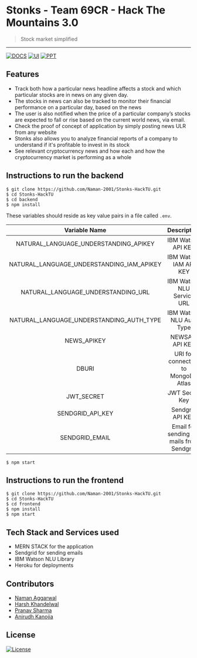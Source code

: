 # Stonks - Team 69CR - Hack The Mountains 3.0

> <Subtitle>
> Stock market simplified

---

[![DOCS](https://img.shields.io/badge/Documentation-see%20docs-green?style=flat-square&logo=postman)](https://documenter.getpostman.com/view/12931122/TVYJ5GY6) [![UI ](https://img.shields.io/badge/User%20Interface-Link%20to%20UI-orange?style=flat-square&logo=react)](https://bandito-stonks-crypto.herokuapp.com/) [![PPT](https://img.shields.io/badge/PPT-Checkout-purple?style=flat-square&logo=powerpoint)](https://drive.google.com/file/d/1X0ubJxyEA9Bl55Y3uixmk_MOE8t1L8ud/view?usp=sharing)

## Features

- Track both how a particular news headline affects a stock and which particular stocks are in news on any given day.
- The stocks in news can also be tracked to monitor their financial performance on a particular day, based on the news
- The user is also notified when the price of a particular company’s stocks are expected to fall or rise based on the current world news, via email.
- Check the proof of concept of application by simply posting news ULR from any website
- Stonks also allows you to analyze financial reports of a company to understand if it's profitable to invest in its stock
- See relevant cryptocurrency news and how each and how the cryptocurrency market is performing as a whole

## Instructions to run the backend

```
$ git clone https://github.com/Naman-2001/Stonks-HackTU.git
$ cd Stonks-HackTU
$ cd backend
$ npm install
```

These variables should reside as key value pairs in a file called `.env`.

|               Variable Name               |                Description                |          Get it from          |
| :---------------------------------------: | :---------------------------------------: | :---------------------------: |
|   NATURAL_LANGUAGE_UNDERSTANDING_APIKEY   |            IBM Watson API KEY             |    https://cloud.ibm.com/     |
| NATURAL_LANGUAGE_UNDERSTANDING_IAM_APIKEY |          IBM Watson IAM API KEY           |    https://cloud.ibm.com/     |
|    NATURAL_LANGUAGE_UNDERSTANDING_URL     |        IBM Watson NLU Service URL         |    https://cloud.ibm.com/     |
| NATURAL_LANGUAGE_UNDERSTANDING_AUTH_TYPE  |         IBM Watson NLU Auth Type          |    https://cloud.ibm.com/     |
|                NEWS_APIKEY                |              NEWSAPI API KEY              |  https://newsapi.org/account  |
|                   DBURI                   |    URI for connecting to MongoDB Atlas    |  https://cloud.mongodb.com/   |
|                JWT_SECRET                 |              JWT Secret Key               | You can generate your own key |
|             SENDGRID_API_KEY              |             Sendgrid API KEY              |   https://app.sendgrid.com/   |
|              SENDGRID_EMAIL               | Email for sending out mails from Sendgrid |   https://app.sendgrid.com/   |

```
$ npm start

```

## Instructions to run the frontend

```
$ git clone https://github.com/Naman-2001/Stonks-HackTU.git
$ cd Stonks-HackTU
$ cd frontend
$ npm install
$ npm start
```

## Tech Stack and Services used

- MERN STACK for the application
- Sendgrid for sending emails
- IBM Watson NLU Library
- Heroku for deployments

## Contributors

- <a href="https://github.com/Naman-2001">Naman Aggarwal</a>
- <a href="https://github.com/HarshKhandelwal101">Harsh Khandelwal</a>
- <a href="https://github.com/pranavs036">Pranav Sharma</a>
- <a href="https://github.com/Anirudh1811">Anirudh Kanojia</a>


## License

[![License](http://img.shields.io/:license-mit-blue.svg?style=flat-square)](http://badges.mit-license.org)
